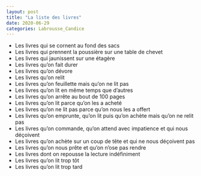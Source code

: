 ```yaml
---
layout: post
title: "La liste des livres"
date: 2020-06-29
categories: Labrousse_Candice
---
```


- Les livres qui se cornent au fond des sacs
- Les livres qui prennent la poussière sur une table de chevet
- Les livres qui jaunissent sur une étagère
- Les livres qu’on fait durer
- Les livres qu’on dévore
- Les livres qu’on relit
- Les livres qu’on feuillette mais qu’on ne lit pas
- Les livres qu’on lit en même temps que d’autres
- Les livres qu’on arrête au bout de 100 pages
- Les livres qu’on lit parce qu’on les a acheté
- Les livres qu’on ne lit pas parce qu’on nous les a offert
- Les livres qu’on emprunte, qu’on lit puis qu’on achète mais qu’on ne relit pas
- Les livres qu’on commande, qu’on attend avec impatience et qui nous déçoivent
- Les livres qu’on achète sur un coup de tête et qui ne nous déçoivent pas
- Les livres qu’on nous prête et qu’on n’ose pas rendre
- Les livres dont on repousse la lecture indéfiniment
- Les livres qu’on lit trop tôt
- Les livres qu’on lit trop tard